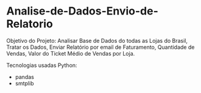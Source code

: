 # Analise-de-Dados-Envio-de-Relatorio
 Objetivo do Projeto: Analisar Base de Dados do todas as Lojas do Brasil, Tratar os Dados, Enviar Relatório por email de Faturamento, Quantidade de Vendas, Valor do Ticket Médio de Vendas por Loja.
 
 Tecnologias usadas
Python:
- pandas
- smtplib
